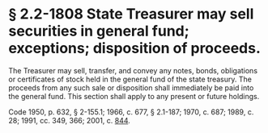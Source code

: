 # § 2.2-1808 State Treasurer may sell securities in general fund; exceptions; disposition of proceeds.

<p>The Treasurer may sell, transfer, and convey any notes, bonds, obligations or certificates of stock held in the general fund of the state treasury. The proceeds from any such sale or disposition shall immediately be paid into the general fund. This section shall apply to any present or future holdings.</p><p>Code 1950, p. 632, § 2-155.1; 1966, c. 677, § 2.1-187; 1970, c. 687; 1989, c. 28; 1991, cc. 349, 366; 2001, c. <a href='http://lis.virginia.gov/cgi-bin/legp604.exe?011+ful+CHAP0844'>844</a>.</p>